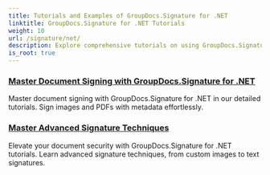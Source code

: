 ```yaml
---
title: Tutorials and Examples of GroupDocs.Signature for .NET 
linktitle: GroupDocs.Signature for .NET Tutorials
weight: 10
url: /signature/net/
description: Explore comprehensive tutorials on using GroupDocs.Signature for .NET. Learn to implement digital signatures, customize workflows, and enhance document security with clear, step-by-step guides.
is_root: true
---
```

### [Master Document Signing with GroupDocs.Signature for .NET](./master-document-signing/)
Master document signing with GroupDocs.Signature for .NET in our detailed tutorials. Sign images and PDFs with metadata effortlessly.
### [Master Advanced Signature Techniques](./master-advanced-sign-techniques/)
Elevate your document security with GroupDocs.Signature for .NET tutorials. Learn advanced signature techniques, from custom images to text signatures.
